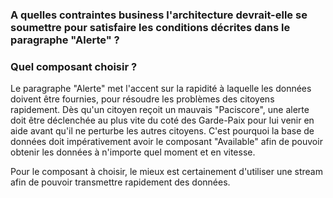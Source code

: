 ### A quelles contraintes business l'architecture devrait-elle se soumettre pour satisfaire les conditions décrites dans le paragraphe "Alerte" ?
### Quel composant choisir ?

Le paragraphe "Alerte" met l'accent sur la rapidité à laquelle les données doivent être fournies, pour résoudre les problèmes des citoyens rapidement.
Dès qu'un citoyen reçoit un mauvais "Paciscore", une alerte doit être déclenchée au plus vite du coté des Garde-Paix pour lui venir en aide avant qu'il ne perturbe les autres citoyens.
C'est pourquoi la base de données doit impérativement avoir le composant "Available" afin de pouvoir obtenir les données à n'importe quel moment et en vitesse.

Pour le composant à choisir, le mieux est certainement d'utiliser une stream afin de pouvoir transmettre rapidement des données.
